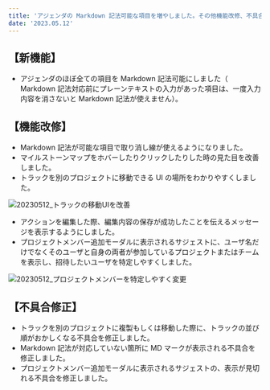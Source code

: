 ```yaml
---
title: 'アジェンダの Markdown 記法可能な項目を増やしました。その他機能改修、不具合の修正を行いました。'
date: '2023.05.12'
---
```


## 【新機能】

- アジェンダのほぼ全ての項目を Markdown 記法可能にしました（ Markdown 記法対応前にプレーンテキストの入力があった項目は、一度入力内容を消さないと Markdown 記法が使えません）。

## 【機能改修】

- Markdown 記法が可能な項目で取り消し線が使えるようになりました。
- マイルストーンマップをホバーしたりクリックしたりした時の見た目を改善しました。
- トラックを別のプロジェクトに移動できる UI の場所をわかりやすくしました。

![20230512_トラックの移動UIを改善](https://github.com/uniba/super-good-meetings-portal/assets/49217331/ec06903c-3539-4339-b094-78c646e9083f)

- アクションを編集した際、編集内容の保存が成功したことを伝えるメッセージを表示するようにしました。
- プロジェクトメンバー追加モーダルに表示されるサジェストに、ユーザ名だけでなくそのユーザと自身の両者が参加しているプロジェクトまたはチームを表示し、招待したいユーザを特定しやすくしました。

![20230512_プロジェクトメンバーを特定しやすく変更](https://github.com/uniba/super-good-meetings-portal/assets/49217331/178be2a9-9e05-4da9-8088-bd21d39d1e8c)



## 【不具合修正】
- トラックを別のプロジェクトに複製もしくは移動した際に、トラックの並び順がおかしくなる不具合を修正しました。
- Markdown 記法が対応していない箇所に MD マークが表示される不具合を修正しました。
- プロジェクトメンバー追加モーダルに表示されるサジェストの、表示が見切れる不具合を修正しました。
